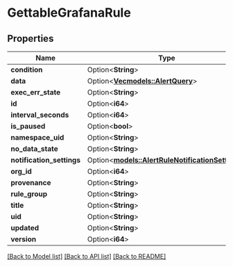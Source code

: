 # GettableGrafanaRule

## Properties

Name | Type | Description | Notes
------------ | ------------- | ------------- | -------------
**condition** | Option<**String**> |  | [optional]
**data** | Option<[**Vec<models::AlertQuery>**](AlertQuery.md)> |  | [optional]
**exec_err_state** | Option<**String**> |  | [optional]
**id** | Option<**i64**> |  | [optional]
**interval_seconds** | Option<**i64**> |  | [optional]
**is_paused** | Option<**bool**> |  | [optional]
**namespace_uid** | Option<**String**> |  | [optional]
**no_data_state** | Option<**String**> |  | [optional]
**notification_settings** | Option<[**models::AlertRuleNotificationSettings**](AlertRuleNotificationSettings.md)> |  | [optional]
**org_id** | Option<**i64**> |  | [optional]
**provenance** | Option<**String**> |  | [optional]
**rule_group** | Option<**String**> |  | [optional]
**title** | Option<**String**> |  | [optional]
**uid** | Option<**String**> |  | [optional]
**updated** | Option<**String**> |  | [optional]
**version** | Option<**i64**> |  | [optional]

[[Back to Model list]](../README.md#documentation-for-models) [[Back to API list]](../README.md#documentation-for-api-endpoints) [[Back to README]](../README.md)


